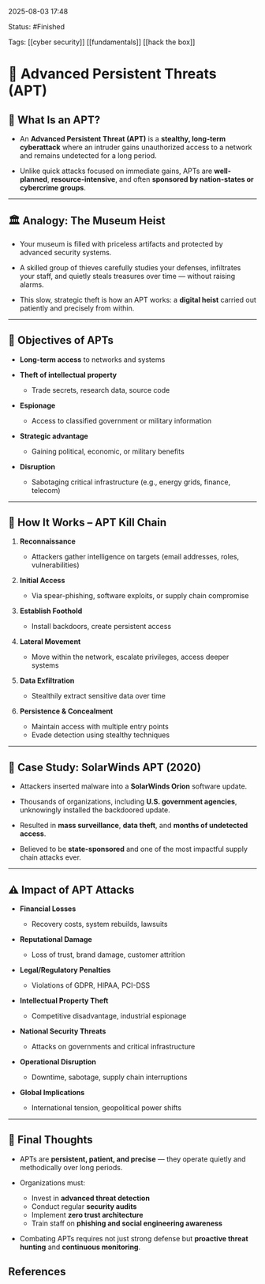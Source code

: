 2025-08-03 17:48

Status: #Finished 

Tags: [[cyber security]] [[fundamentals]] [[hack the box]] 


# 🧠 Advanced Persistent Threats (APT)


## 📌 What Is an APT?

- An **Advanced Persistent Threat (APT)** is a **stealthy, long-term cyberattack** where an intruder gains unauthorized access to a network and remains undetected for a long period.

- Unlike quick attacks focused on immediate gains, APTs are **well-planned**, **resource-intensive**, and often **sponsored by nation-states or cybercrime groups**.

---

## 🏛️ Analogy: The Museum Heist

- Your museum is filled with priceless artifacts and protected by advanced security systems.

- A skilled group of thieves carefully studies your defenses, infiltrates your staff, and quietly steals treasures over time — without raising alarms.

- This slow, strategic theft is how an APT works: a **digital heist** carried out patiently and precisely from within.

---

## 🎯 Objectives of APTs

- **Long-term access** to networks and systems

- **Theft of intellectual property**
  - Trade secrets, research data, source code

- **Espionage**
  - Access to classified government or military information

- **Strategic advantage**
  - Gaining political, economic, or military benefits

- **Disruption**
  - Sabotaging critical infrastructure (e.g., energy grids, finance, telecom)

---

## 🧪 How It Works – APT Kill Chain

1. **Reconnaissance**  
   - Attackers gather intelligence on targets (email addresses, roles, vulnerabilities)

2. **Initial Access**  
   - Via spear-phishing, software exploits, or supply chain compromise

3. **Establish Foothold**  
   - Install backdoors, create persistent access

4. **Lateral Movement**  
   - Move within the network, escalate privileges, access deeper systems

5. **Data Exfiltration**  
   - Stealthily extract sensitive data over time

6. **Persistence & Concealment**  
   - Maintain access with multiple entry points  
   - Evade detection using stealthy techniques

---

## 📅 Case Study: SolarWinds APT (2020)

- Attackers inserted malware into a **SolarWinds Orion** software update.

- Thousands of organizations, including **U.S. government agencies**, unknowingly installed the backdoored update.

- Resulted in **mass surveillance**, **data theft**, and **months of undetected access**.

- Believed to be **state-sponsored** and one of the most impactful supply chain attacks ever.

---

## ⚠️ Impact of APT Attacks

- **Financial Losses**  
  - Recovery costs, system rebuilds, lawsuits

- **Reputational Damage**  
  - Loss of trust, brand damage, customer attrition

- **Legal/Regulatory Penalties**  
  - Violations of GDPR, HIPAA, PCI-DSS

- **Intellectual Property Theft**  
  - Competitive disadvantage, industrial espionage

- **National Security Threats**  
  - Attacks on governments and critical infrastructure

- **Operational Disruption**  
  - Downtime, sabotage, supply chain interruptions

- **Global Implications**  
  - International tension, geopolitical power shifts

---

## 🧠 Final Thoughts

- APTs are **persistent, patient, and precise** — they operate quietly and methodically over long periods.

- Organizations must:
  - Invest in **advanced threat detection**
  - Conduct regular **security audits**
  - Implement **zero trust architecture**
  - Train staff on **phishing and social engineering awareness**

- Combating APTs requires not just strong defense but **proactive threat hunting** and **continuous monitoring**.



## References



